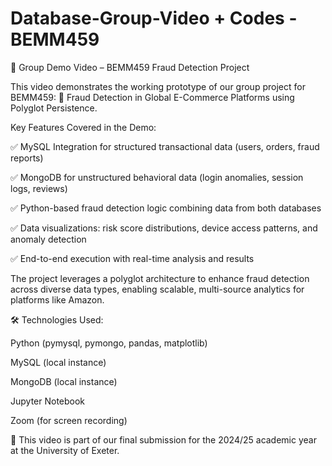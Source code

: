 # Database-Group-Video + Codes -BEMM459


🎥 Group Demo Video – BEMM459 Fraud Detection Project

This video demonstrates the working prototype of our group project for BEMM459:
📌 Fraud Detection in Global E-Commerce Platforms using Polyglot Persistence.

Key Features Covered in the Demo:

✅ MySQL Integration for structured transactional data (users, orders, fraud reports)

✅ MongoDB for unstructured behavioral data (login anomalies, session logs, reviews)

✅ Python-based fraud detection logic combining data from both databases

✅ Data visualizations: risk score distributions, device access patterns, and anomaly detection

✅ End-to-end execution with real-time analysis and results

The project leverages a polyglot architecture to enhance fraud detection across diverse data types, enabling scalable, multi-source analytics for platforms like Amazon.

🛠️ Technologies Used:

Python (pymysql, pymongo, pandas, matplotlib)

MySQL (local instance)

MongoDB (local instance)

Jupyter Notebook

Zoom (for screen recording)

📂 This video is part of our final submission for the 2024/25 academic year at the University of Exeter.
